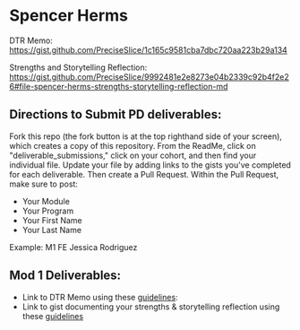 # Spencer Herms

DTR Memo:
https://gist.github.com/PreciseSlice/1c165c9581cba7dbc720aa223b29a134

Strengths and Storytelling Reflection:  
https://gist.github.com/PreciseSlice/9992481e2e8273e04b2339c92b4f2e26#file-spencer-herms-strengths-storytelling-reflection-md

## Directions to Submit PD deliverables:
Fork this repo (the fork button is at the top righthand side of your screen), which creates a copy of this repository. From the ReadMe, click on "deliverable_submissions," click on your cohort, and then find your individual file. Update your file by adding links to the gists you've completed for each deliverable. Then create a Pull Request. Within the Pull Request, make sure to post:

* Your Module
* Your Program
* Your First Name
* Your Last Name

Example: M1 FE Jessica Rodriguez

## Mod 1 Deliverables:
* Link to DTR Memo using these [guidelines](https://github.com/turingschool/career-development-curriculum/blob/master/module_one/dtr_guidelines_memo.md):
* Link to gist documenting your strengths & storytelling reflection using these [guidelines](https://github.com/turingschool/career-development-curriculum/blob/master/module_one/strengths_storytelling_reflection.md)
